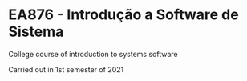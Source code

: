 # EA876 - Introdução a Software de Sistema
College course of introduction to systems software

Carried out in 1st semester of 2021
